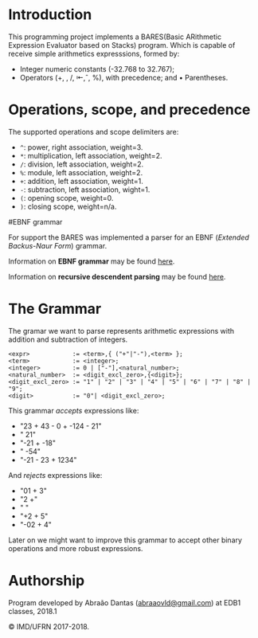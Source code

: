 # Introduction

This programming project implements a BARES(Basic ARithmetic Expression Evaluator based on Stacks) program. Which is capable of receive simple arithmetics expresssions, formed by:

* Integer numeric constants (-32.768 to 32.767);
* Operators (+, , /, ⇤,ˆ, %), with precedence; and
• Parentheses.

# Operations, scope, and precedence

The supported operations and scope delimiters are:

- `^`: power, right association, weight=3.
- `*`: multiplication, left association, weight=2.
- `/`: division, left association, weight=2.
- `%`: module, left association, weight=2.
- `+`: addition, left association, weight=1.
- `-`: subtraction, left association, wight=1.
- `(`: opening scope, weight=0.
- `)`: closing scope, weight=n/a.

#EBNF grammar

For support the BARES was implemented  a parser for an EBNF (_Extended Backus-Naur Form_) grammar.

Information on **EBNF grammar** may be found [here](https://en.wikipedia.org/wiki/Extended_Backus–Naur_Form).

Information on **recursive descendent parsing** may be found [here](https://en.wikipedia.org/wiki/Recursive_descent_parser).

# The Grammar

The gramar we want to parse represents arithmetic expressions with addition and subtraction of integers.

    <expr>            := <term>,{ ("+"|"-"),<term> };
    <term>            := <integer>;
    <integer>         := 0 | ["-"],<natural_number>;
    <natural_number>  := <digit_excl_zero>,{<digit>};
    <digit_excl_zero> := "1" | "2" | "3" | "4" | "5" | "6" | "7" | "8" | "9";
    <digit>           := "0"| <digit_excl_zero>;

This grammar _accepts_ expressions like:

* "23 + 43 - 0   + -124 - 21"
* " 21"
* "-21 +     -18"
* " -54"
* "-21 - 23 + 1234"

And _rejects_ expressions like:

* "01 + 3"
* "2 +"
* "  "
* "+2 + 5"
* "-02 + 4"

Later on we might want to improve this grammar to accept other binary operations and more robust expressions.


# Authorship

Program developed by Abraão Dantas (<abraaovld@gmail.com>) at EDB1 classes, 2018.1

&copy; IMD/UFRN 2017-2018.


